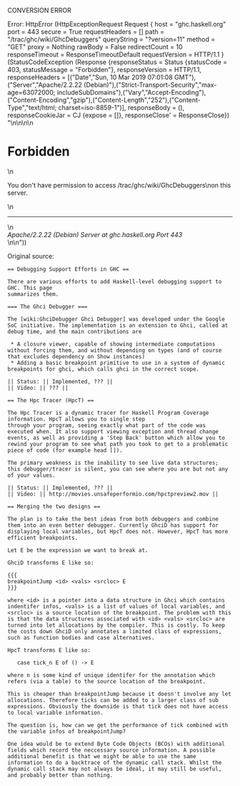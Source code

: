 CONVERSION ERROR

Error: HttpError (HttpExceptionRequest Request {
  host                 = "ghc.haskell.org"
  port                 = 443
  secure               = True
  requestHeaders       = []
  path                 = "/trac/ghc/wiki/GhcDebuggers"
  queryString          = "?version=11"
  method               = "GET"
  proxy                = Nothing
  rawBody              = False
  redirectCount        = 10
  responseTimeout      = ResponseTimeoutDefault
  requestVersion       = HTTP/1.1
}
 (StatusCodeException (Response {responseStatus = Status {statusCode = 403, statusMessage = "Forbidden"}, responseVersion = HTTP/1.1, responseHeaders = [("Date","Sun, 10 Mar 2019 07:01:08 GMT"),("Server","Apache/2.2.22 (Debian)"),("Strict-Transport-Security","max-age=63072000; includeSubDomains"),("Vary","Accept-Encoding"),("Content-Encoding","gzip"),("Content-Length","252"),("Content-Type","text/html; charset=iso-8859-1")], responseBody = (), responseCookieJar = CJ {expose = []}, responseClose' = ResponseClose}) "<!DOCTYPE HTML PUBLIC \"-//IETF//DTD HTML 2.0//EN\">\n<html><head>\n<title>403 Forbidden</title>\n</head><body>\n<h1>Forbidden</h1>\n<p>You don't have permission to access /trac/ghc/wiki/GhcDebuggers\non this server.</p>\n<hr>\n<address>Apache/2.2.22 (Debian) Server at ghc.haskell.org Port 443</address>\n</body></html>\n"))

Original source:

```trac
== Debugging Support Efforts in GHC ==

There are various efforts to add Haskell-level debugging support to GHC. This page
summarizes them.

=== The Ghci Debugger ===

The [wiki:GhciDebugger Ghci Debugger] was developed under the Google SoC initiative. The implementation is an extension to Ghci, called at debug time, and the main contributions are

 * A closure viewer, capable of showing intermediate computations without forcing them, and without depending on types (and of course that excludes dependency on Show instances)
 * Adding a basic breakpoint primitive to use in a system of dynamic breakpoints for ghci, which calls ghci in the correct scope.

|| Status: || Implemented, ??? ||
|| Video: || ??? || 

== The Hpc Tracer (HpcT) ==

The Hpc Tracer is a dynamic tracer for Haskell Program Coverage information. HpcT allows you to single step
through your program, seeing exactly what part of the code was executed when. It also support viewing exception and thread change events, as well as providing a 'Step Back' button which allow you to rewind your program to see what path you took to get to a problematic piece of code (for example head []).

The primary weakness is the inability to see live data structures; this debugger/tracer is silent, you can see where you are but not any of your values.

|| Status: || Implemented, ??? ||
|| Video: || http://movies.unsafeperformio.com/hpctpreview2.mov ||

== Merging the two designs ==

The plan is to take the best ideas from both debuggers and combine them into an even better debugger. Currently GhciD has support for displaying local variables, but HpcT does not. However, HpcT has more efficient breakpoints.

Let E be the expression we want to break at.

GhciD transforms E like so:

{{{ 
breakpointJump <id> <vals> <srcloc> E 
}}}

where <id> is a pointer into a data structure in Ghci which contains indentifer infos, <vals> is a list of values of local variables, and <srcloc> is a source location of the breakpoint. The problem with this is that the data structures associated with <id> <vals> <srcloc> are turned into let allocations by the compiler. This is costly. To keep the costs down GhciD only annotates a limited class of expressions, such as function bodies and case alternatives. 

HpcT transforms E like so:

   case tick_n E of () -> E

where n is some kind of unique identifer for the annotation which refers (via a table) to the source location of the breakpoint. 

This is cheaper than breakpointJump because it doesn't involve any let allocations. Therefore ticks can be added to a larger class of sub expressions. Obviously the downside is that tick does not have access to local variable information.

The question is, how can we get the performance of tick combined with the variable infos of breakpointJump?

One idea would be to extend Byte Code Objects (BCOs) with additional fields which record the neccessary source information. A possible additional benefit is that we might be able to use the same information to do a backtrace of the dynamic call stack. Whilst the dynamic call stack may not always be ideal, it may still be useful, and probably better than nothing.

```
